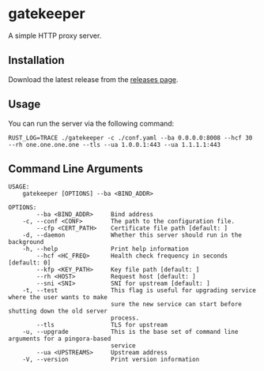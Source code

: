 # gatekeeper

A simple HTTP proxy server.

## Installation

Download the latest release from the [releases page](https://github.com/h2cone/gatekeeper/releases).

## Usage

You can run the server via the following command:

```shell
RUST_LOG=TRACE ./gatekeeper -c ./conf.yaml --ba 0.0.0.0:8008 --hcf 30 --rh one.one.one.one --tls --ua 1.0.0.1:443 --ua 1.1.1.1:443
```

## Command Line Arguments

```shell
USAGE:
    gatekeeper [OPTIONS] --ba <BIND_ADDR>

OPTIONS:
        --ba <BIND_ADDR>     Bind address
    -c, --conf <CONF>        The path to the configuration file.
        --cfp <CERT_PATH>    Certificate file path [default: ]
    -d, --daemon             Whether this server should run in the background
    -h, --help               Print help information
        --hcf <HC_FREQ>      Health check frequency in seconds [default: 0]
        --kfp <KEY_PATH>     Key file path [default: ]
        --rh <HOST>          Request host [default: ]
        --sni <SNI>          SNI for upstream [default: ]
    -t, --test               This flag is useful for upgrading service where the user wants to make
                             sure the new service can start before shutting down the old server
                             process.
        --tls                TLS for upstream
    -u, --upgrade            This is the base set of command line arguments for a pingora-based
                             service
        --ua <UPSTREAMS>     Upstream address
    -V, --version            Print version information
```